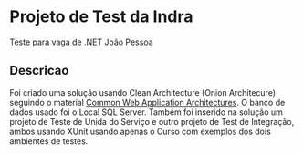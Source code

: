 # Projeto de Test da Indra

Teste para vaga de .NET João Pessoa

## Descricao

Foi criado uma solução usando Clean Architecture (Onion Architecure) seguindo o material [Common Web Application Architectures](https://docs.microsoft.com/en-us/dotnet/architecture/modern-web-apps-azure/common-web-application-architectures).
O banco de dados usado foi o Local SQL Server.
Também foi inserido na solução um projeto de Teste de Unida do Serviço e outro projeto de Test de Integração, ambos usando XUnit usando apenas o Curso com exemplos dos dois ambientes de testes.